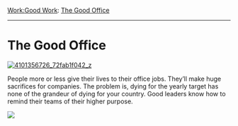 [Work:](https://www.theschooloflife.com/thebookoflife/category/work/)[Good Work](https://www.theschooloflife.com/thebookoflife/category/work/good-work/): [The Good Office](https://www.theschooloflife.com/thebookoflife/the-good-office/)

* * *

# The Good Office

[![4101356726_72fab1f042_z](https://www.theschooloflife.com/thebookoflife/wp-content/uploads/2015/06/4101356726_72fab1f042_z.jpg)](http://www.thebookoflife.org/wp-content/uploads/2015/06/4101356726_72fab1f042_z.jpg)

People more or less give their lives to their office jobs. They’ll make huge sacrifices for companies. The problem is, dying for the yearly target has none of the grandeur of dying for your country. Good leaders know how to remind their teams of their higher purpose.

[![](https://img.youtube.com/vi/j6wpHzE-tfk/0.jpg)](https://www.youtube.com/embed/j6wpHzE-tfk '')
